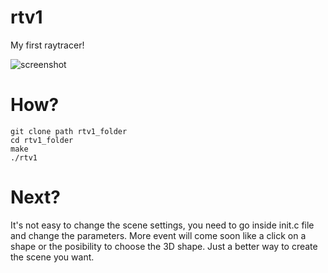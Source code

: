 # rtv1
My first raytracer!

![screenshot](https://user-images.githubusercontent.com/24727426/30223945-239a28a6-94cd-11e7-8b4f-9bfd1bb1b95b.png)

# How?
```
git clone path rtv1_folder
cd rtv1_folder
make
./rtv1
```

# Next?
It's not easy to change the scene settings, you need to go inside init.c file and change the parameters. More event will come soon like a click on a shape or the posibility to choose the 3D shape. Just a better way to create the scene you want.
